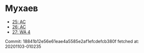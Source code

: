 # Мухаев
- [25: AC](25.md)
- [26: AC](26.md)
- [27: WA 4](27.md)

Commit: 18841b12e56e61eae4a5585e2af1efcdefcb380f
 fetched at: 20201103-010235

